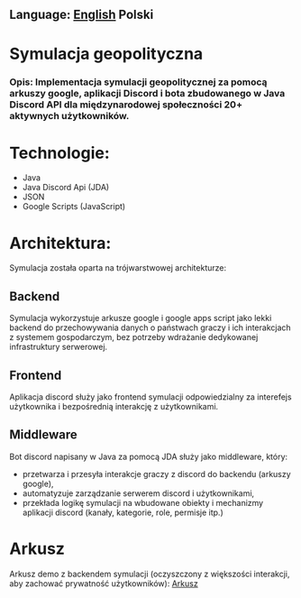 ## Language: [English](README.md) Polski

# Symulacja geopolityczna

### Opis: Implementacja symulacji geopolitycznej za pomocą arkuszy google, aplikacji Discord i bota zbudowanego w Java Discord API dla międzynarodowej społeczności 20+ aktywnych użytkowników.

# Technologie:
* Java
* Java Discord Api (JDA)
* JSON
* Google Scripts (JavaScript)

# Architektura:
Symulacja została oparta na trójwarstwowej architekturze:

## Backend
  Symulacja wykorzystuje arkusze google i google apps script jako lekki backend do przechowywania danych o państwach graczy i ich interakcjach z systemem gospodarczym, bez potrzeby wdrażanie dedykowanej infrastruktury serwerowej.

## Frontend
  Aplikacja discord służy jako frontend symulacji odpowiedzialny za interefejs użytkownika i bezpośrednią interakcję z użytkownikami.
  
## Middleware
  Bot discord napisany w Java za pomocą JDA służy jako middleware, który: 
* przetwarza i przesyła interakcje graczy z discord do backendu (arkuszy google),
* automatyzuje zarządzanie serwerem discord i użytkownikami,
* przekłada logikę symulacji na wbudowane obiekty i mechanizmy aplikacji discord (kanały, kategorie, role, permisje itp.)

# Arkusz
Arkusz demo z backendem symulacji (oczyszczony z większości interakcji, aby zachować prywatność użytkowników): [Arkusz](https://docs.google.com/spreadsheets/d/1-5pmqD3xnRswsdv-jvdOuWfHK3d5zQ_gzPIq1WRRERE/edit?usp=sharing)
